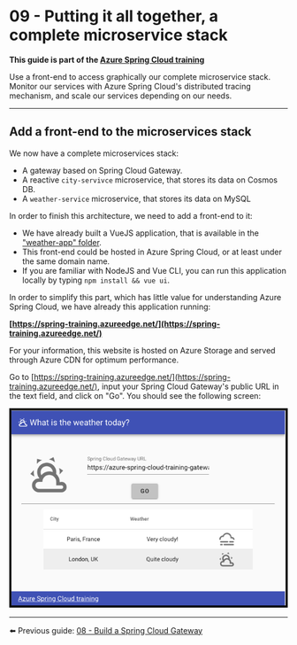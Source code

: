 # 09 - Putting it all together, a complete microservice stack

__This guide is part of the [Azure Spring Cloud training](../README.md)__

Use a front-end to access graphically our complete microservice stack. Monitor our services with Azure Spring Cloud's distributed tracing mechanism, and scale our services depending on our needs.

---

## Add a front-end to the microservices stack

We now have a complete microservices stack:

- A gateway based on Spring Cloud Gateway.
- A reactive `city-servivce` microservice, that stores its data on Cosmos DB.
- A `weather-service` microservice, that stores its data on MySQL

In order to finish this architecture, we need to add a front-end to it:

- We have already built a VueJS application, that is available in the ["weather-app" folder](weather-app/).
- This front-end could be hosted in Azure Spring Cloud, or at least under the same domain name.
- If you are familiar with NodeJS and Vue CLI, you can run this application locally by typing `npm install && vue ui`.

In order to simplify this part, which has little value for understanding Azure Spring Cloud, we have already this application running:

__[https://spring-training.azureedge.net/](https://spring-training.azureedge.net/)__

For your information, this website is hosted on Azure Storage and served through Azure CDN for optimum performance.

Go to [https://spring-training.azureedge.net/](https://spring-training.azureedge.net/), input your Spring Cloud Gateway's public URL in the text field, and click on "Go". You should see the following screen:

![VueJS front-end](media/01-vuejs-frontend.png)



---

⬅️ Previous guide: [08 - Build a Spring Cloud Gateway](../08-build-a-spring-cloud-gateway/README.md)
